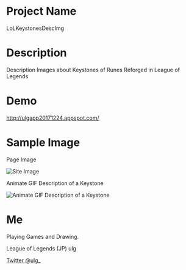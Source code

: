 # Project Name

LoLKeystonesDescImg

# Description

Description Images about Keystones of Runes Reforged in League of Legends

# Demo
http://ulgapp20171224.appspot.com/

# Sample Image

Page Image

![Site Image](https://i.imgur.com/4zIzMy4.png)

Animate GIF Description of a Keystone

![Animate GIF Description of a Keystone](https://i.imgur.com/ifUhR16.gif)

# Me

Playing Games and Drawing.

League of Legends (JP) ulg

[Twitter @ulg_](https://twitter.com/ulg_ "Twitter @ulg_")

[https://twitter.com/ulg_]: https://twitter.com/ulg_ "Twitter @ulg_"

